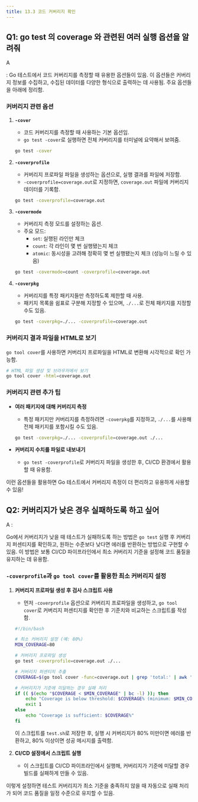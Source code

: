 ```yaml
---
title: 13.3 코드 커버리지 확인
---
```


## Q1: go test 의 coverage 와 관련된 여러 실행 옵션을 알려줘

A

: Go 테스트에서 코드 커버리지를 측정할 때 유용한 옵션들이 있음. 이 옵션들은 커버리지 정보를 수집하고, 수집된 데이터를 다양한 형식으로 출력하는 데 사용됨. 주요 옵션들을 아래에 정리함.

### 커버리지 관련 옵션

1. **`-cover`**
   - 코드 커버리지를 측정할 때 사용하는 기본 옵션임.
   - `go test -cover`로 실행하면 전체 커버리지를 터미널에 요약해서 보여줌.
   
   ```bash
   go test -cover
   ```

2. **`-coverprofile`**
   - 커버리지 프로파일 파일을 생성하는 옵션으로, 실행 결과를 파일에 저장함.
   - `-coverprofile=coverage.out`로 지정하면, `coverage.out` 파일에 커버리지 데이터를 기록함.
   
   ```bash
   go test -coverprofile=coverage.out
   ```

3. **`-covermode`**
   - 커버리지 측정 모드를 설정하는 옵션.
   - 주요 모드:
     - `set`: 실행된 라인만 체크
     - `count`: 각 라인이 몇 번 실행됐는지 체크
     - `atomic`: 동시성을 고려해 정확히 몇 번 실행됐는지 체크 (성능이 느릴 수 있음)
   
   ```bash
   go test -covermode=count -coverprofile=coverage.out
   ```

4. **`-coverpkg`**
   - 커버리지를 특정 패키지들만 측정하도록 제한할 때 사용.
   - 패키지 목록을 쉼표로 구분해 지정할 수 있으며, `./...`로 전체 패키지를 지정할 수도 있음.
   
   ```bash
   go test -coverpkg=./... -coverprofile=coverage.out
   ```

### 커버리지 결과 파일을 HTML로 보기

`go tool cover`를 사용하면 커버리지 프로파일을 HTML로 변환해 시각적으로 확인 가능함.

```bash
# HTML 파일 생성 및 브라우저에서 보기
go tool cover -html=coverage.out
```

### 커버리지 관련 추가 팁

- **여러 패키지에 대해 커버리지 측정**
  - 특정 패키지만 커버리지를 측정하려면 `-coverpkg`를 지정하고, `./...`를 사용해 전체 패키지를 포함시킬 수도 있음.
  
  ```bash
  go test -coverpkg=./... -coverprofile=coverage.out ./...
  ```

- **커버리지 수치를 파일로 내보내기**
  - `go test -coverprofile`로 커버리지 파일을 생성한 후, CI/CD 환경에서 활용할 때 유용함.

이런 옵션들을 활용하면 Go 테스트에서 커버리지 측정이 더 편리하고 유용하게 사용할 수 있음!

## Q2: 커버리지가 낮은 경우 실패하도록 하고 싶어

A :

Go에서 커버리지가 낮을 때 테스트가 실패하도록 하는 방법은 `go test` 실행 후 커버리지 퍼센티지를 확인하고, 원하는 수준보다 낮다면 에러를 반환하는 방법으로 구현할 수 있음. 이 방법은 보통 CI/CD 파이프라인에서 최소 커버리지 기준을 설정해 코드 품질을 유지하는 데 유용함.

### `-coverprofile`과 `go tool cover`를 활용한 최소 커버리지 설정

1. **커버리지 프로파일 생성 후 검사 스크립트 사용**
    - 먼저 `-coverprofile` 옵션으로 커버리지 프로파일을 생성하고, `go tool cover`로 커버리지 퍼센티지를 확인한 후 기준치와 비교하는 스크립트를 작성함.

   ```bash
   #!/bin/bash
   
   # 최소 커버리지 설정 (예: 80%)
   MIN_COVERAGE=80

   # 커버리지 프로파일 생성
   go test -coverprofile=coverage.out ./...

   # 커버리지 퍼센티지 추출
   COVERAGE=$(go tool cover -func=coverage.out | grep 'total:' | awk '{print $3}' | sed 's/%//')

   # 커버리지가 기준에 미달하는 경우 실패 처리
   if (( $(echo "$COVERAGE < $MIN_COVERAGE" | bc -l) )); then
       echo "Coverage is below threshold: $COVERAGE% (minimum: $MIN_COVERAGE%)"
       exit 1
   else
       echo "Coverage is sufficient: $COVERAGE%"
   fi
   ```

   이 스크립트를 `test.sh`로 저장한 후, 실행 시 커버리지가 80% 미만이면 에러를 반환하고, 80% 이상이면 성공 메시지를 출력함.

2. **CI/CD 설정에서 스크립트 실행**
    - 이 스크립트를 CI/CD 파이프라인에서 실행해, 커버리지가 기준에 미달할 경우 빌드를 실패하게 만들 수 있음.

이렇게 설정하면 테스트 커버리지가 최소 기준을 충족하지 않을 때 자동으로 실패 처리가 되어 코드 품질을 일정 수준으로 유지할 수 있음.
